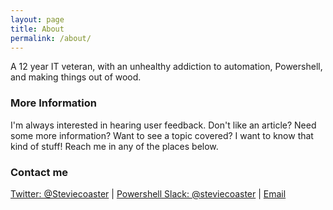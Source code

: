 ```yaml
---
layout: page
title: About
permalink: /about/
---
```


A 12 year IT veteran, with an unhealthy addiction to automation, Powershell, and making things out of wood.

### More Information

I'm always interested in hearing user feedback. Don't like an article? Need some more information? Want to see a topic covered? I want to know that kind of stuff! Reach me in any of the places below.

### Contact me

[Twitter: @Steviecoaster](https://twitter.com/steviecoaster) | [Powershell Slack: @steviecoaster](https://powershell.slack.com) | [Email](mailto:svalding@gmail.com)